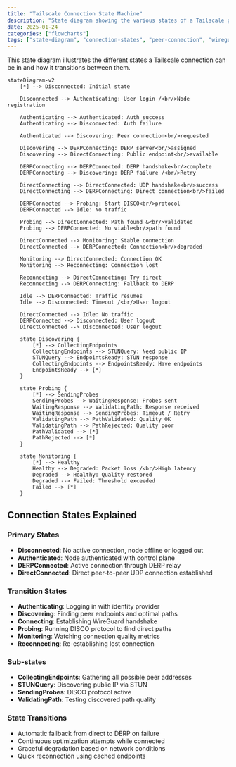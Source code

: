 ```yaml
---
title: "Tailscale Connection State Machine"
description: "State diagram showing the various states of a Tailscale peer connection and transitions between them"
date: 2025-01-24
categories: ["flowcharts"]
tags: ["state-diagram", "connection-states", "peer-connection", "wireguard", "derp", "p2p"]
---
```


This state diagram illustrates the different states a Tailscale connection can be in and how it transitions between them.

```mermaid
stateDiagram-v2
    [*] --> Disconnected: Initial state
    
    Disconnected --> Authenticating: User login /<br/>Node registration
    
    Authenticating --> Authenticated: Auth success
    Authenticating --> Disconnected: Auth failure
    
    Authenticated --> Discovering: Peer connection<br/>requested
    
    Discovering --> DERPConnecting: DERP server<br/>assigned
    Discovering --> DirectConnecting: Public endpoint<br/>available
    
    DERPConnecting --> DERPConnected: DERP handshake<br/>complete
    DERPConnecting --> Discovering: DERP failure /<br/>Retry
    
    DirectConnecting --> DirectConnected: UDP handshake<br/>success
    DirectConnecting --> DERPConnecting: Direct connection<br/>failed
    
    DERPConnected --> Probing: Start DISCO<br/>protocol
    DERPConnected --> Idle: No traffic
    
    Probing --> DirectConnected: Path found &<br/>validated
    Probing --> DERPConnected: No viable<br/>path found
    
    DirectConnected --> Monitoring: Stable connection
    DirectConnected --> DERPConnected: Connection<br/>degraded
    
    Monitoring --> DirectConnected: Connection OK
    Monitoring --> Reconnecting: Connection lost
    
    Reconnecting --> DirectConnecting: Try direct
    Reconnecting --> DERPConnecting: Fallback to DERP
    
    Idle --> DERPConnected: Traffic resumes
    Idle --> Disconnected: Timeout /<br/>User logout
    
    DirectConnected --> Idle: No traffic
    DERPConnected --> Disconnected: User logout
    DirectConnected --> Disconnected: User logout
    
    state Discovering {
        [*] --> CollectingEndpoints
        CollectingEndpoints --> STUNQuery: Need public IP
        STUNQuery --> EndpointsReady: STUN response
        CollectingEndpoints --> EndpointsReady: Have endpoints
        EndpointsReady --> [*]
    }
    
    state Probing {
        [*] --> SendingProbes
        SendingProbes --> WaitingResponse: Probes sent
        WaitingResponse --> ValidatingPath: Response received
        WaitingResponse --> SendingProbes: Timeout / Retry
        ValidatingPath --> PathValidated: Quality OK
        ValidatingPath --> PathRejected: Quality poor
        PathValidated --> [*]
        PathRejected --> [*]
    }
    
    state Monitoring {
        [*] --> Healthy
        Healthy --> Degraded: Packet loss /<br/>High latency
        Degraded --> Healthy: Quality restored
        Degraded --> Failed: Threshold exceeded
        Failed --> [*]
    }
```

## Connection States Explained

### Primary States
- **Disconnected**: No active connection, node offline or logged out
- **Authenticated**: Node authenticated with control plane
- **DERPConnected**: Active connection through DERP relay
- **DirectConnected**: Direct peer-to-peer UDP connection established

### Transition States
- **Authenticating**: Logging in with identity provider
- **Discovering**: Finding peer endpoints and optimal paths
- **Connecting**: Establishing WireGuard handshake
- **Probing**: Running DISCO protocol to find direct paths
- **Monitoring**: Watching connection quality metrics
- **Reconnecting**: Re-establishing lost connection

### Sub-states
- **CollectingEndpoints**: Gathering all possible peer addresses
- **STUNQuery**: Discovering public IP via STUN
- **SendingProbes**: DISCO protocol active
- **ValidatingPath**: Testing discovered path quality

### State Transitions
- Automatic fallback from direct to DERP on failure
- Continuous optimization attempts while connected
- Graceful degradation based on network conditions
- Quick reconnection using cached endpoints